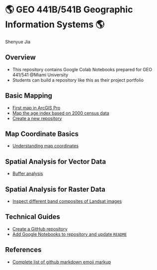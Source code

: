# :earth_americas: GEO 441B/541B Geographic Information Systems :earth_americas:

Shenyue Jia

## Overview
- This repository contains Google Colab Notebooks prepared for GEO 441/541 @Miami University
- Students can build a repository like this as their project portfolio

## Basic Mapping

- [First map in ArcGIS Pro](https://github.com/jiashenyue/geo441-541/blob/main/basic-mapping/first-arcgis-mapping.ipynb)
- [Map the age index based on 2000 census data](https://github.com/jiashenyue/geo441-541/blob/main/basic-mapping/age-index-mapping.ipynb)
- [Create a new repository](https://github.com/jiashenyue/geo441-541/blob/main/basic-mapping/create_first_notebook.ipynb)

## Map Coordinate Basics

- [Understanding map coordinates](https://github.com/jiashenyue/geo441-541/blob/main/map-coordinates-basics/understanding-coordinates.ipynb)

## Spatial Analysis for Vector Data

- [Buffer analysis](https://github.com/jiashenyue/geo441-541/blob/main/spatial-analysis-vector-data/mapping-cholera-outbreaks-pumps-london.ipynb)


## Spatial Analysis for Raster Data

- [Inspect different band composites of Landsat images](https://github.com/jiashenyue/geo441-541/blob/main/spatial-analysis-raster-data/understand_band_composite.ipynb)


## Technical Guides

- [Create a GitHub repository](https://github.com/jiashenyue/geo441-541/blob/main/guide/guide01_create_github_repo.ipynb)
- [Add Google Notebooks to repository and update `README`](https://github.com/jiashenyue/geo441-541/blob/main/guide/guide02_create_project_portfolio_in_github.ipynb)

## References
- [Complete list of github markdown emoji markup](https://gist.github.com/rxaviers/7360908)


